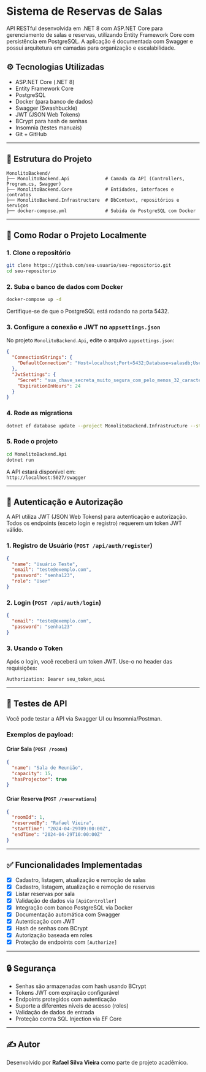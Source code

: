 # Sistema de Reservas de Salas

API RESTful desenvolvida em .NET 8 com ASP.NET Core para gerenciamento de salas e reservas, utilizando Entity Framework Core com persistência em PostgreSQL. A aplicação é documentada com Swagger e possui arquitetura em camadas para organização e escalabilidade.

## ⚙️ Tecnologias Utilizadas

- ASP.NET Core (.NET 8)
- Entity Framework Core
- PostgreSQL
- Docker (para banco de dados)
- Swagger (Swashbuckle)
- JWT (JSON Web Tokens)
- BCrypt para hash de senhas
- Insomnia (testes manuais)
- Git + GitHub

---

## 📁 Estrutura do Projeto

```
MonolitoBackend/
├── MonolitoBackend.Api             # Camada da API (Controllers, Program.cs, Swagger)
├── MonolitoBackend.Core            # Entidades, interfaces e contratos
├── MonolitoBackend.Infrastructure  # DbContext, repositórios e serviços
├── docker-compose.yml              # Subida do PostgreSQL com Docker
```

---

## 🔧 Como Rodar o Projeto Localmente

### 1. Clone o repositório

```bash
git clone https://github.com/seu-usuario/seu-repositorio.git
cd seu-repositorio
```

### 2. Suba o banco de dados com Docker

```bash
docker-compose up -d
```

Certifique-se de que o PostgreSQL está rodando na porta 5432.

### 3. Configure a conexão e JWT no `appsettings.json`

No projeto `MonolitoBackend.Api`, edite o arquivo `appsettings.json`:

```json
{
  "ConnectionStrings": {
    "DefaultConnection": "Host=localhost;Port=5432;Database=salasdb;Username=usuario;Password=senha"
  },
  "JwtSettings": {
    "Secret": "sua_chave_secreta_muito_segura_com_pelo_menos_32_caracteres",
    "ExpirationInHours": 24
  }
}
```

### 4. Rode as migrations

```bash
dotnet ef database update --project MonolitoBackend.Infrastructure --startup-project MonolitoBackend.Api
```

### 5. Rode o projeto

```bash
cd MonolitoBackend.Api
dotnet run
```

A API estará disponível em:  
`http://localhost:5027/swagger`

---

## 🔐 Autenticação e Autorização

A API utiliza JWT (JSON Web Tokens) para autenticação e autorização. Todos os endpoints (exceto login e registro) requerem um token JWT válido.

### 1. Registro de Usuário (`POST /api/auth/register`)
```json
{
  "name": "Usuário Teste",
  "email": "teste@exemplo.com",
  "password": "senha123",
  "role": "User"
}
```

### 2. Login (`POST /api/auth/login`)
```json
{
  "email": "teste@exemplo.com",
  "password": "senha123"
}
```

### 3. Usando o Token
Após o login, você receberá um token JWT. Use-o no header das requisições:
```
Authorization: Bearer seu_token_aqui
```

---

## 🧪 Testes de API

Você pode testar a API via Swagger UI ou Insomnia/Postman.

### Exemplos de payload:

#### Criar Sala (`POST /rooms`)
```json
{
  "name": "Sala de Reunião",
  "capacity": 15,
  "hasProjector": true
}
```

#### Criar Reserva (`POST /reservations`)
```json
{
  "roomId": 1,
  "reservedBy": "Rafael Vieira",
  "startTime": "2024-04-29T09:00:00Z",
  "endTime": "2024-04-29T10:00:00Z"
}
```

---

## ✅ Funcionalidades Implementadas

- [x] Cadastro, listagem, atualização e remoção de salas
- [x] Cadastro, listagem, atualização e remoção de reservas
- [x] Listar reservas por sala
- [x] Validação de dados via `[ApiController]`
- [x] Integração com banco PostgreSQL via Docker
- [x] Documentação automática com Swagger
- [x] Autenticação com JWT
- [x] Hash de senhas com BCrypt
- [x] Autorização baseada em roles
- [x] Proteção de endpoints com `[Authorize]`

---

## 🔒 Segurança

- Senhas são armazenadas com hash usando BCrypt
- Tokens JWT com expiração configurável
- Endpoints protegidos com autenticação
- Suporte a diferentes níveis de acesso (roles)
- Validação de dados de entrada
- Proteção contra SQL Injection via EF Core

---

## ✍️ Autor

Desenvolvido por **Rafael Silva Vieira** como parte de projeto acadêmico.
